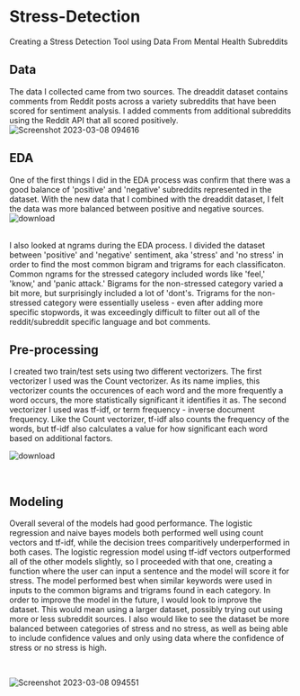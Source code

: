 # Stress-Detection

Creating a Stress Detection Tool using Data From Mental Health Subreddits

## Data
The data I collected came from two sources.  The dreaddit dataset contains comments from Reddit posts across a variety subreddits that have been scored for sentiment analysis.  I added comments from additional subreddits using the Reddit API that all scored positively.
 <br>
![Screenshot 2023-03-08 094616](https://user-images.githubusercontent.com/109488204/223744302-22f453aa-c9c1-43aa-845d-8656c143fbd4.png)
 <br>

## EDA
One of the first things I did in the EDA process was confirm that there was a good balance of 'positive' and 'negative' subreddits represented in the dataset.  With the new data that I combined with the dreaddit dataset, I felt the data was more balanced between positive and negative sources.  <br>
![download](https://user-images.githubusercontent.com/109488204/223739442-698ba7e9-b8f4-436e-b20f-e445f1ed4697.png)

 <br>
I also looked at ngrams during the EDA process.  I divided the dataset between 'positive' and 'negative' sentiment, aka 'stress' and 'no stress' in order to find the most common bigram and trigrams for each classificaton.  Common ngrams for the stressed category included words like 'feel,' 'know,' and 'panic attack.'  Bigrams for the non-stressed category varied a bit more, but surprisingly included a lot of 'dont's.  Trigrams for the non-stressed category were essentially useless - even after adding more specific stopwords, it was exceedingly difficult to filter out all of the reddit/subreddit specific language and bot comments.

## Pre-processing
I created two train/test sets using two different vectorizers. The first vectorizer I used was the Count vectorizer. As its name implies, this vectorizer counts the occurences of each word and the more frequently a word occurs, the more statistically significant it identifies it as. The second vectorizer I used was tf-idf, or term frequency - inverse document frequency. Like the Count vectorizer, tf-idf also counts the frequency of the words, but tf-idf also calculates a value for how significant each word based on additional factors.
 <br>
 
![download](https://user-images.githubusercontent.com/109488204/223743810-bc40aacf-2c8b-45db-b6e3-17bd37d74e10.png)

 <br>
 
 ## Modeling
Overall several of the models had good performance.  The logistic regression and naive bayes models both performed well using count vectors and tf-idf, while the decision trees comparitively underperformed in both cases.  The logistic regression model using tf-idf vectors outperformed all of the other models slightly, so I proceeded with that one, creating a function where the user can input a sentence and the model will score it for stress.  The model performed best when similar keywords were used in inputs to the common bigrams and trigrams found in each category.  In order to improve the model in the future, I would look to improve the dataset.  This would mean using a larger dataset, possibly trying out using more or less subreddit sources.  I also would like to see the dataset be more balanced between categories of stress and no stress, as well as being able to include confidence values and only using data where the confidence of stress or no stress is high.


 <br>
 
![Screenshot 2023-03-08 094551](https://user-images.githubusercontent.com/109488204/223744397-b7af0ef0-0e9a-4ef5-b365-1c91fc39b71c.png)

